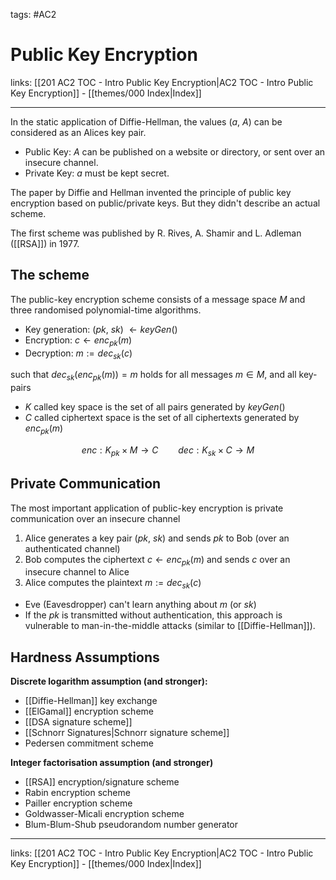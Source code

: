 tags: #AC2

# Public Key Encryption

links: [[201 AC2 TOC - Intro Public Key Encryption|AC2 TOC - Intro Public Key Encryption]] - [[themes/000 Index|Index]]

---

In the static application of Diffie-Hellman, the values ($a$, $A$) can be considered as an Alices key pair.

- Public Key: $A$ can be published on a website or directory, or sent over an insecure channel.
- Private Key: $a$ must be kept secret.

The paper by Diffie and Hellman invented the principle of public key encryption based on public/private keys. But they didn't describe an actual scheme.

The first scheme was published by R. Rives, A. Shamir and L. Adleman ([[RSA]]) in 1977.

## The scheme

The public-key encryption scheme consists of a message space $M$ and three randomised polynomial-time algorithms.

- Key generation: ($pk$, $sk$) $\leftarrow keyGen()$ 
- Encryption: $c \leftarrow enc_{pk}(m)$
- Decryption: $m := dec_{sk}(c)$

such that $dec_{sk}(enc_{pk}(m)) = m$ holds for all messages $m \in M$, and all key-pairs

- $K$ called key space is the set of all pairs generated by $keyGen()$
- $C$ called ciphertext space is the set of all ciphertexts generated by $enc_{pk}(m)$

$$enc : K_{pk} \times M \rightarrow C \qquad dec: K_{sk} \times C \rightarrow M$$

## Private Communication

The most important application of public-key encryption is private communication over an insecure channel

1. Alice generates a key pair ($pk$, $sk$) and sends $pk$ to Bob (over an authenticated channel)
2. Bob computes the ciphertext $c \leftarrow enc_{pk}(m)$ and sends $c$ over an insecure channel to Alice
3. Alice computes the plaintext $m := dec_{sk}(c)$

- Eve (Eavesdropper) can't learn anything about $m$ (or $sk$)
- If the $pk$ is transmitted without authentication, this approach is vulnerable to man-in-the-middle attacks (similar to [[Diffie-Hellman]]).

## Hardness Assumptions

**Discrete logarithm assumption (and stronger):**

- [[Diffie-Hellman]] key exchange
- [[ElGamal]] encryption scheme
- [[DSA signature scheme]]
- [[Schnorr Signatures|Schnorr signature scheme]]
- Pedersen commitment scheme

**Integer factorisation assumption (and stronger)**

- [[RSA]] encryption/signature scheme
- Rabin encryption scheme
- Pailler encryption scheme
- Goldwasser-Micali encryption scheme
- Blum-Blum-Shub pseudorandom number generator

---
links: [[201 AC2 TOC - Intro Public Key Encryption|AC2 TOC - Intro Public Key Encryption]] - [[themes/000 Index|Index]]